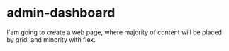 # admin-dashboard
I'am going to create a web page, where majority of content will be placed by grid, and minority with flex.
